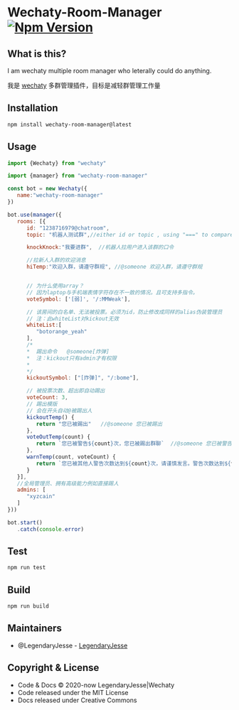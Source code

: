 # Wechaty-Room-Manager [![Npm Version](https://img.shields.io/npm/v/wechaty-room-manager.svg?sanitize=true)](https://travis-ci.org/JesseWeb/wechaty-room-manager)

## What is this?

I am wechaty multiple room manager who leterally could do anything.

我是 [wechaty](https://github.com/wechaty/wechaty) 多群管理插件，目标是减轻群管理工作量
## Installation

```bash
npm install wechaty-room-manager@latest
```
## Usage

```javascript
import {Wechaty} from "wechaty"

import {manager} from "wechaty-room-manager"

const bot = new Wechaty({
   name:"wechaty-room-manager"
})

bot.use(manager({
   rooms: [{
      id: "1238716979@chatroom",
      topic: "机器人测试群",//either id or topic , using "===" to compare ｜ id topic二选一即可 建议id避免混淆 使用===比较

      knockKnock:"我要进群",  //机器人拉用户进入该群的口令

      //拉新人入群的欢迎消息
      hiTemp:"欢迎入群，请遵守群规", //@someone 欢迎入群，请遵守群规


      // 为什么使用array？
      // 因为laptop与手机端表情字符存在不一致的情况。且可支持多指令。
      voteSymbol: ['[弱]', '/:MMWeak'], 

      // 该房间的白名单、无法被投票。必须为id，防止修改成同样的alias伪装管理员
      // 注：此whiteList对kickout无效
      whiteList:[
         "botorange_yeah"
      ],
      /*
      *  踢出命令   @someone[炸弹]
      *  注：kickout只有admin才有权限
      *  
      */
      kickoutSymbol: ["[炸弹]", "/:bome"],

      // 被投票次数、超出即自动踢出
      voteCount: 3,
      // 踢出模版 
      // 会在开头自动@被踢出人
      kickoutTemp() {
         return "您已被踢出"   //@someone 您已被踢出
      },
      voteOutTemp(count) {
         return `您已被警告${count}次，您已被踢出群聊`  //@someone 您已被警告${count}次，您已被踢出群聊
      },
      warnTemp(count, voteCount) {
         return `您已被其他人警告次数达到${count}次，请谨慎发言。警告次数达到${voteCount}将被踢出`
      }
   }],
   //全局管理员、拥有高级能力例如直接踢人
   admins: [
      "xyzcain"
   ]
}))

bot.start()
   .catch(console.error)
```

## Test
```bash
npm run test
```

## Build
```bash
npm run build
```
## Maintainers
* @LegendaryJesse - [LegendaryJesse](https://github.com/JesseWeb)

## Copyright & License

* Code & Docs © 2020-now LegendaryJesse|Wechaty
* Code released under the MIT License
* Docs released under Creative Commons



